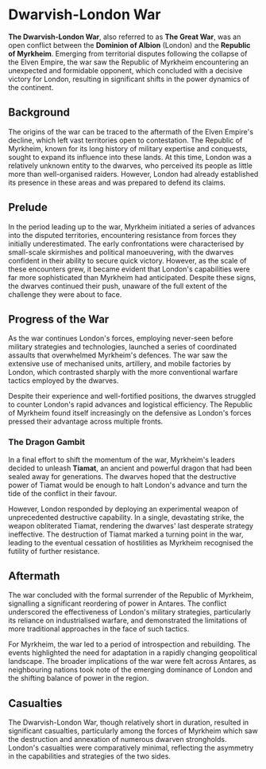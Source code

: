 # Dwarvish-London War

**The Dwarvish-London War**, also referred to as **The Great War**, was an open conflict between the **Dominion of Albion** (London) and the **Republic of Myrkheim**. Emerging from territorial disputes following the collapse of the Elven Empire, the war saw the Republic of Myrkheim encountering an unexpected and formidable opponent, which concluded with a decisive victory for London, resulting in significant shifts in the power dynamics of the continent.

## Background

The origins of the war can be traced to the aftermath of the Elven Empire's decline, which left vast territories open to contestation. The Republic of Myrkheim, known for its long history of military expertise and conquests, sought to expand its influence into these lands. At this time, London was a relatively unknown entity to the dwarves, who perceived its people as little more than well-organised raiders. However, London had already established its presence in these areas and was prepared to defend its claims.

## Prelude

In the period leading up to the war, Myrkheim initiated a series of advances into the disputed territories, encountering resistance from forces they initially underestimated. The early confrontations were characterised by small-scale skirmishes and political manoeuvering, with the dwarves confident in their ability to secure quick victory. However, as the scale of these encounters grew, it became evident that London's capabilities were far more sophisticated than Myrkheim had anticipated. Despite these signs, the dwarves continued their push, unaware of the full extent of the challenge they were about to face.

## Progress of the War

As the war continues London's forces, employing never-seen before military strategies and technologies, launched a series of coordinated assaults that overwhelmed Myrkheim's defences. The war saw the extensive use of mechanised units, artillery, and mobile factories by London, which contrasted sharply with the more conventional warfare tactics employed by the dwarves.

Despite their experience and well-fortified positions, the dwarves struggled to counter London's rapid advances and logistical efficiency. The Republic of Myrkheim found itself increasingly on the defensive as London's forces pressed their advantage across multiple fronts.

### The Dragon Gambit

In a final effort to shift the momentum of the war, Myrkheim's leaders decided to unleash **Tiamat**, an ancient and powerful dragon that had been sealed away for generations. The dwarves hoped that the destructive power of Tiamat would be enough to halt London's advance and turn the tide of the conflict in their favour.

However, London responded by deploying an experimental weapon of unprecedented destructive capability. In a single, devastating strike, the weapon obliterated Tiamat, rendering the dwarves' last desperate strategy ineffective. The destruction of Tiamat marked a turning point in the war, leading to the eventual cessation of hostilities as Myrkheim recognised the futility of further resistance.

## Aftermath

The war concluded with the formal surrender of the Republic of Myrkheim, signalling a significant reordering of power in Antares. The conflict underscored the effectiveness of London's military strategies, particularly its reliance on industrialised warfare, and demonstrated the limitations of more traditional approaches in the face of such tactics.

For Myrkheim, the war led to a period of introspection and rebuilding. The events highlighted the need for adaptation in a rapidly changing geopolitical landscape. The broader implications of the war were felt across Antares, as neighbouring nations took note of the emerging dominance of London and the shifting balance of power in the region.

## Casualties

The Dwarvish-London War, though relatively short in duration, resulted in significant casualties, particularly among the forces of Myrkheim which saw the destruction and annexation of numerous dwarven strongholds. London's casualties were comparatively minimal, reflecting the asymmetry in the capabilities and strategies of the two sides.